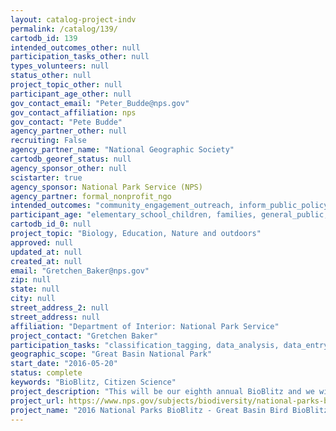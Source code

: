 ```yaml
---
layout: catalog-project-indv
permalink: /catalog/139/
cartodb_id: 139
intended_outcomes_other: null
participation_tasks_other: null
types_volunteers: null
status_other: null
project_topic_other: null
participant_age_other: null
gov_contact_email: "Peter_Budde@nps.gov"
gov_contact_affiliation: nps
gov_contact: "Pete Budde"
agency_partner_other: null
recruiting: False
agency_partner_name: "National Geographic Society"
cartodb_georef_status: null
agency_sponsor_other: null
scistarter: true
agency_sponsor: National Park Service (NPS)
agency_partner: formal_nonprofit_ngo
intended_outcomes: "community_engagement_outreach, inform_public_policy, io_education, operational_integration_use, research_advancement"
participant_age: "elementary_school_children, families, general_public, middle_school_children, targeted_group, teens"
cartodb_id_0: null
project_topic: "Biology, Education, Nature and outdoors"
approved: null
updated_at: null
created_at: null
email: "Gretchen_Baker@nps.gov"
zip: null
state: null
city: null
street_address_2: null
street_address: null
affiliation: "Department of Interior: National Park Service"
project_contact: "Gretchen Baker"
participation_tasks: "classification_tagging, data_analysis, data_entry, finding_entities, identification, learning, observation, site_selection_description, specimen_sample_collection"
geographic_scope: "Great Basin National Park"
start_date: "2016-05-20"
status: complete
keywords: "BioBlitz, Citizen Science"
project_description: "This will be our eighth annual BioBlitz and we will focus on birds this year in all areas of the park that are accessible. We will use the online database eBird to compile both species and location information for birds found. In addition, we will ask for photos of birds to help fill the data gap of over 80 bird species that have never been vouchered in the park."
project_url: https://www.nps.gov/subjects/biodiversity/national-parks-bioblitz.htm
project_name: "2016 National Parks BioBlitz - Great Basin Bird BioBlitz"
---
```

